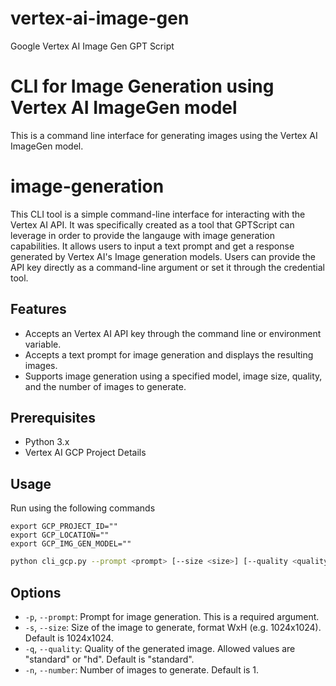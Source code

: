 # vertex-ai-image-gen
 Google Vertex AI Image Gen GPT Script

# CLI for Image Generation using Vertex AI ImageGen model

This is a command line interface for generating images using the Vertex AI ImageGen model.

# image-generation

This CLI tool is a simple command-line interface for interacting with the Vertex AI API. It was specifically created as a tool that GPTScript can leverage in order to provide the langauge with image generation capabilities.
It allows users to input a text prompt and get a response generated by Vertex AI's Image generation models.
Users can provide the API key directly as a command-line argument or set it through the credential tool.

## Features

- Accepts an Vertex AI API key through the command line or environment variable.
- Accepts a text prompt for image generation and displays the resulting images.
- Supports image generation using a specified model, image size, quality, and the number of images to generate.

## Prerequisites
- Python 3.x
- Vertex AI GCP Project Details

## Usage

Run using the following commands

```
export GCP_PROJECT_ID=""
export GCP_LOCATION=""
export GCP_IMG_GEN_MODEL=""

```

```bash
python cli_gcp.py --prompt <prompt> [--size <size>] [--quality <quality>] [--number <number>]
```

## Options

- `-p`, `--prompt`: Prompt for image generation. This is a required argument.
- `-s`, `--size`: Size of the image to generate, format WxH (e.g. 1024x1024). Default is 1024x1024.
- `-q`, `--quality`: Quality of the generated image. Allowed values are "standard" or "hd". Default is "standard".
- `-n`, `--number`: Number of images to generate. Default is 1.

